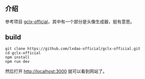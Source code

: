 ## 介绍

参考项目 [gclx-official](https://github.com/lxdao-official/gclx-official)，其中有一个部分是头像生成器，挺有意思。

## build

```
git clone https://github.com/lxdao-official/gclx-official.git
cd gclx-official
npm install
npm run dev
```

然后打开 <http://localhost:3000> 就可以看到网站了。
